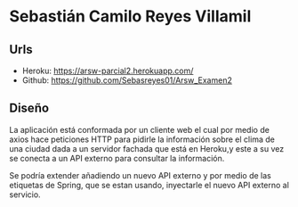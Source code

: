# Sebastián Camilo Reyes Villamil

## Urls
- Heroku: https://arsw-parcial2.herokuapp.com/
- Github: https://github.com/Sebasreyes01/Arsw_Examen2

## Diseño
La aplicación está conformada por un cliente web
el cual por medio de axios hace peticiones HTTP para pidirle la información sobre el clima de una ciudad dada a un servidor fachada que está en Heroku,y este a su vez se conecta a un API externo para consultar la información.

Se podría extender añadiendo un nuevo API externo
y por medio de las etiquetas de Spring, que se estan usando, inyectarle el nuevo API externo al servicio. 
